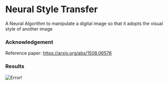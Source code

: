 # Neural Style Transfer
A Neural Algorithm to manipulate a digital image so that it adopts the visual style of another image


### Acknowledgement
Reference paper: https://arxiv.org/abs/1508.06576


### Results
![Error!](https://github.com/ushashwat/neural_style_transfer_pytorch/blob/master/result_images.png)
